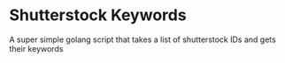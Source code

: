 # Shutterstock Keywords

A super simple golang script that takes a list of shutterstock IDs and gets their keywords
